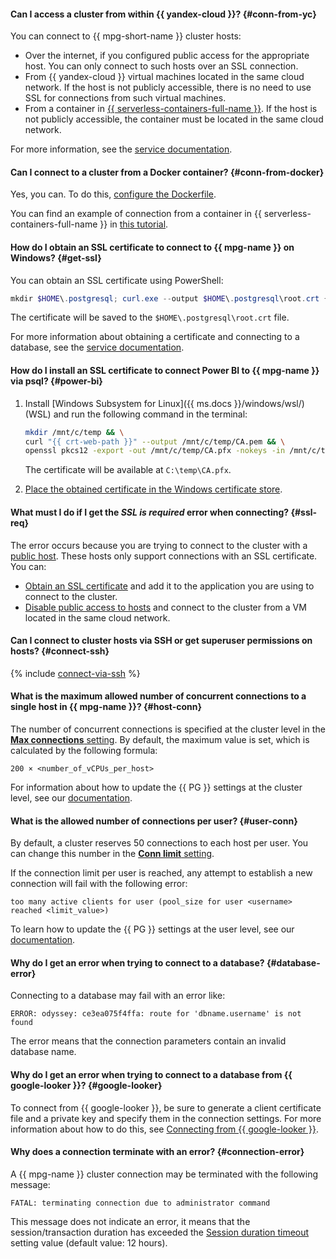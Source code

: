 #### Can I access a cluster from within {{ yandex-cloud }}? {#conn-from-yc}

You can connect to {{ mpg-short-name }} cluster hosts:
* Over the internet, if you configured public access for the appropriate host. You can only connect to such hosts over an SSL connection.
* From {{ yandex-cloud }} virtual machines located in the same cloud network. If the host is not publicly accessible, there is no need to use SSL for connections from such virtual machines.
* From a container in [{{ serverless-containers-full-name }}](../../serverless-containers/concepts/index.md). If the host is not publicly accessible, the container must be located in the same cloud network.

For more information, see the [service documentation](../../managed-postgresql/operations/connect.md).

#### Can I connect to a cluster from a Docker container? {#conn-from-docker}

Yes, you can. To do this, [configure the Dockerfile](../../managed-postgresql/operations/connect.md#connection-docker).

You can find an example of connection from a container in {{ serverless-containers-full-name }} in [this tutorial](../../serverless-containers/tutorials/pg-connect.md).

#### How do I obtain an SSL certificate to connect to {{ mpg-name }} on Windows? {#get-ssl}

You can obtain an SSL certificate using PowerShell:

```powershell
mkdir $HOME\.postgresql; curl.exe --output $HOME\.postgresql\root.crt {{ crt-web-path }}
```

The certificate will be saved to the `$HOME\.postgresql\root.crt` file.

For more information about obtaining a certificate and connecting to a database, see the [service documentation](../../managed-postgresql/operations/connect.md).

#### How do I install an SSL certificate to connect Power BI to {{ mpg-name }} via psql? {#power-bi}

1. Install [Windows Subsystem for Linux]({{ ms.docs }}/windows/wsl/) (WSL) and run the following command in the terminal:

   ```bash
   mkdir /mnt/c/temp && \
   curl "{{ crt-web-path }}" --output /mnt/c/temp/CA.pem && \
   openssl pkcs12 -export -out /mnt/c/temp/CA.pfx -nokeys -in /mnt/c/temp/CA.pem
   ```

   The certificate will be available at `C:\temp\CA.pfx`.

1. [Place the obtained certificate in the Windows certificate store](https://docs.microsoft.com/en-us/skype-sdk/sdn/articles/installing-the-trusted-root-certificate).

#### What must I do if I get the _SSL is required_ error when connecting? {#ssl-req}

The error occurs because you are trying to connect to the cluster with a [public host](../../managed-postgresql/concepts/network.md#public-access-to-a-host). These hosts only support connections with an SSL certificate. You can:

* [Obtain an SSL certificate](../../managed-postgresql/operations/connect.md#get-ssl-cert) and add it to the application you are using to connect to the cluster.
* [Disable public access to hosts](../../managed-postgresql/operations/hosts.md#update) and connect to the cluster from a VM located in the same cloud network.

#### Can I connect to cluster hosts via SSH or get superuser permissions on hosts? {#connect-ssh}

{% include [connect-via-ssh](../../_includes/mdb/connect-via-ssh.md) %}

#### What is the maximum allowed number of concurrent connections to a single host in {{ mpg-name }}? {#host-conn}

The number of concurrent connections is specified at the cluster level in the [**Max connections** setting](../../managed-postgresql/concepts/settings-list.md#setting-max-connections). By default, the maximum value is set, which is calculated by the following formula:

```text
200 × <number_of_vCPUs_per_host>
```

For information about how to update the {{ PG }} settings at the cluster level, see our [documentation](../../managed-postgresql/operations/update.md#change-postgresql-config).

#### What is the allowed number of connections per user? {#user-conn}

By default, a cluster reserves 50 connections to each host per user. You can change this number in the [**Conn limit** setting](../../managed-postgresql/concepts/settings-list.md#setting-conn-limit).

If the connection limit per user is reached, any attempt to establish a new connection will fail with the following error:

```text
too many active clients for user (pool_size for user <username> reached <limit_value>)
```

To learn how to update the {{ PG }} settings at the user level, see our [documentation](../../managed-postgresql/operations/cluster-users.md#update-settings).

#### Why do I get an error when trying to connect to a database? {#database-error}

Connecting to a database may fail with an error like:

```text
ERROR: odyssey: ce3ea075f4ffa: route for 'dbname.username' is not found
```

The error means that the connection parameters contain an invalid database name.

#### Why do I get an error when trying to connect to a database from {{ google-looker }}? {#google-looker}

To connect from {{ google-looker }}, be sure to generate a client certificate file and a private key and specify them in the connection settings. For more information about how to do this, see [Connecting from {{ google-looker }}](../../managed-postgresql/operations/connect.md#connection-google-looker).

#### Why does a connection terminate with an error? {#connection-error}

A {{ mpg-name }} cluster connection may be terminated with the following message:

```text
FATAL: terminating connection due to administrator command
```

This message does not indicate an error, it means that the session/transaction duration has exceeded the [Session duration timeout](../../managed-postgresql/concepts/settings-list.md#setting-session-duration-timeout) setting value (default value: 12 hours).
